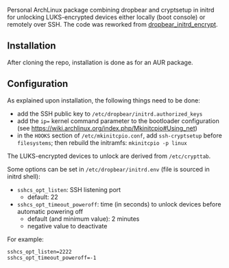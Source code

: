 Personal ArchLinux package combining dropbear and cryptsetup in initrd for unlocking LUKS-encrypted devices either locally (boot console) or remotely over SSH.
The code was reworked from [dropbear_initrd_encrypt](https://aur.archlinux.org/packages/dropbear_initrd_encrypt/).


## Installation
After cloning the repo, installation is done as for an AUR package.


## Configuration
As explained upon installation, the following things need to be done:
  * add the SSH public key to `/etc/dropbear/initrd.authorized_keys`
  * add the `ip=` kernel command parameter to the bootloader configuration (see https://wiki.archlinux.org/index.php/Mkinitcpio#Using_net)
  * in the `HOOKS` section of `/etc/mkinitcpio.conf`, add `ssh-cryptsetup` before `filesystems`; then rebuild the initramfs: `mkinitcpio -p linux`

The LUKS-encrypted devices to unlock are derived from `/etc/crypttab`.


Some options can be set in `/etc/dropbear/initrd.env` (file is sourced in initrd shell):
  * `sshcs_opt_listen`: SSH listening port
    - default: 22
  * `sshcs_opt_timeout_poweroff`: time (in seconds) to unlock devices before automatic powering off
    - default (and minimum value): 2 minutes
    - negative value to deactivate

For example:

    sshcs_opt_listen=2222
    sshcs_opt_timeout_poweroff=-1

